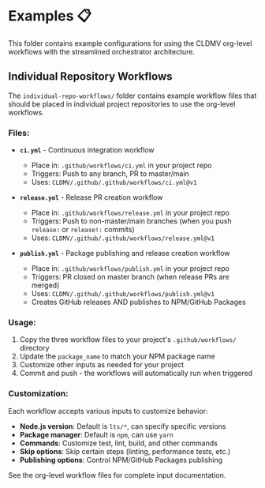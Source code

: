 # Examples 📋

This folder contains example configurations for using the CLDMV org-level workflows with the streamlined orchestrator architecture.

## Individual Repository Workflows

The `individual-repo-workflows/` folder contains example workflow files that should be placed in individual project repositories to use the org-level workflows.

### Files:

- **`ci.yml`** - Continuous integration workflow

  - Place in: `.github/workflows/ci.yml` in your project repo
  - Triggers: Push to any branch, PR to master/main
  - Uses: `CLDMV/.github/.github/workflows/ci.yml@v1`

- **`release.yml`** - Release PR creation workflow

  - Place in: `.github/workflows/release.yml` in your project repo
  - Triggers: Push to non-master/main branches (when you push `release:` or `release!:` commits)
  - Uses: `CLDMV/.github/.github/workflows/release.yml@v1`

- **`publish.yml`** - Package publishing and release creation workflow
  - Place in: `.github/workflows/publish.yml` in your project repo
  - Triggers: PR closed on master branch (when release PRs are merged)
  - Uses: `CLDMV/.github/.github/workflows/publish.yml@v1`
  - Creates GitHub releases AND publishes to NPM/GitHub Packages

### Usage:

1. Copy the three workflow files to your project's `.github/workflows/` directory
2. Update the `package_name` to match your NPM package name
3. Customize other inputs as needed for your project
4. Commit and push - the workflows will automatically run when triggered

### Customization:

Each workflow accepts various inputs to customize behavior:

- **Node.js version**: Default is `lts/*`, can specify specific versions
- **Package manager**: Default is `npm`, can use `yarn`
- **Commands**: Customize test, lint, build, and other commands
- **Skip options**: Skip certain steps (linting, performance tests, etc.)
- **Publishing options**: Control NPM/GitHub Packages publishing

See the org-level workflow files for complete input documentation.
